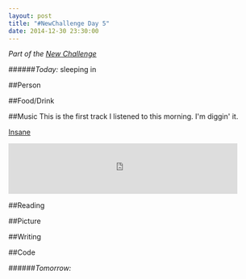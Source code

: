 ```yaml
---
layout: post
title: "#NewChallenge Day 5"
date: 2014-12-30 23:30:00
---
```


_Part of the [New Challenge][nc]_

######_Today:_ sleeping in

##Person

##Food/Drink

##Music
This is the first track I listened to this morning. I'm diggin' it.

[Insane][song]

<iframe src="https://embed.spotify.com/?uri=spotify:track:6vktfmcFKDMSy6twSqB4fL" width="90%" height="100" frameborder="0" allowtransparency="true"></iframe>

##Reading

##Picture

##Writing

##Code

######_Tomorrow:_

[nc]: http://blog.ariari.io/2014/12/26/the-new-challenge.html
[tw]: http://twitter.com/arielle_van
[gh]: http://github.com/arirawr
[song]: http://open.spotify.com/track/6vktfmcFKDMSy6twSqB4fL
[playlist]:
[writing]: 